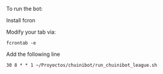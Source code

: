 To run the bot:

Install fcron

Modify your tab via:

```commandline
fcrontab -e
```

Add the following line

```
30 8 * * 1 ~/Proyectos/chuinibot/run_chuinibot_league.sh
```

